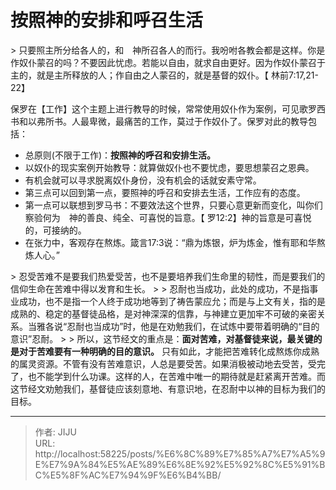 # 按照神的安排和呼召生活


&gt; 只要照主所分给各人的，和　神所召各人的而行。我吩咐各教会都是这样。你是作奴仆蒙召的吗？不要因此忧虑。若能以自由，就求自由更好。因为作奴仆蒙召于主的，就是主所释放的人；作自由之人蒙召的，就是基督的奴仆。【 林前7:17,21-22】

保罗在【工作】这个主题上进行教导的时候，常常使用奴仆作为案例，可见歌罗西书和以弗所书。人最卑微，最痛苦的工作，莫过于作奴仆了。保罗对此的教导包括：
- 总原则(不限于工作)：**按照神的呼召和安排生活。**
- 以奴仆的现实案例开始教导：就算做奴仆也不要忧虑，要思想蒙召之恩典。
- 有机会就可以寻求脱离奴仆身份，没有机会的话就安素守常。
- 第三点可以回到第一点，要照神的呼召和安排去生活，工作应有的态度。
- 第一点可以联想到罗马书：不要效法这个世界，只要心意更新而变化，叫你们察验何为　神的善良、纯全、可喜悦的旨意。【 罗12:2】神的旨意是可喜悦的，可接纳的。
- 在张力中，客观存在熬炼。箴言17:3说：“鼎为炼银，炉为炼金，惟有耶和华熬炼人心。”

&gt; 忍受苦难不是要我们热爱受苦，也不是要培养我们生命里的韧性，而是要我们的信仰生命在苦难中得以发育和生长。
&gt; 
&gt; 忍耐也当成功，此处的成功，不是指事业成功，也不是指一个人终于成功地等到了祷告蒙应允；而是与上文有关，指的是成熟的、稳定的基督徒品格，是对神深深的信靠，与神建立更加牢不可破的亲密关系。当雅各说“忍耐也当成功”时，他是在劝勉我们，在试炼中要带着明确的“目的意识”忍耐。
&gt; 
&gt; 所以，这节经文的重点是：**面对苦难，对基督徒来说，最关键的是对于苦难要有一种明确的目的意识。** 只有如此，才能把苦难转化成熬炼你成熟的属灵资源。不管有没有苦难意识，人总是要受苦。如果消极被动地去受苦，受完了，也不能学到什么功课。这样的人，在苦难中唯一的期待就是赶紧离开苦难。而这节经文劝勉我们，基督徒应该刻意地、有意识地，在忍耐中以神的目标为我们的目标。

---

> 作者: JIJU  
> URL: http://localhost:58225/posts/%E6%8C%89%E7%85%A7%E7%A5%9E%E7%9A%84%E5%AE%89%E6%8E%92%E5%92%8C%E5%91%BC%E5%8F%AC%E7%94%9F%E6%B4%BB/  

